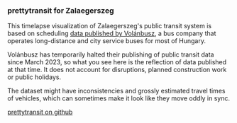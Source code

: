 ### prettytransit for Zalaegerszeg

This timelapse visualization of Zalaegerszeg's public transit system is based on scheduling [data published by Volánbusz](https://www.volanbusz.hu/en), a bus company that operates long-distance and city service buses for most of Hungary.

Volánbusz has temporarily halted their publishing of public transit data since March 2023, so what you see here is the reflection of data published at that time. It does not account for disruptions, planned construction work or public holidays.

The dataset might have inconsistencies and grossly estimated travel times of vehicles, which can sometimes make it look like they move oddly in sync.

[prettytransit on github](https://github.com/zorapeteri/prettytransit)
